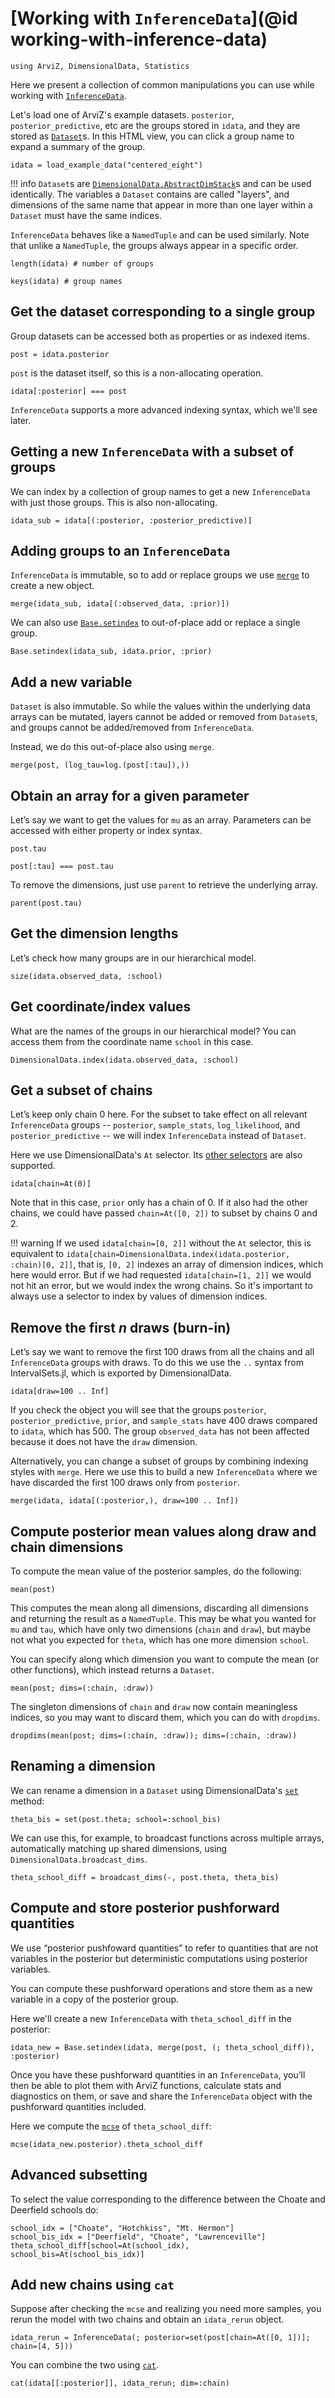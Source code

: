 # [Working with `InferenceData`](@id working-with-inference-data)

```@example wwid
using ArviZ, DimensionalData, Statistics
```

Here we present a collection of common manipulations you can use while working with [`InferenceData`](@ref).

Let's load one of ArviZ's example datasets.
`posterior`, `posterior_predictive`, etc are the groups stored in `idata`, and they are stored as [`Dataset`](@ref)s.
In this HTML view, you can click a group name to expand a summary of the group.

```@example wwid
idata = load_example_data("centered_eight")
```

!!! info
	  `Dataset`s are [`DimensionalData.AbstractDimStack`](https://rafaqz.github.io/DimensionalData.jl/stable/api/#DimensionalData.AbstractDimStack)s and can be used identically.
	  The variables a `Dataset` contains are called "layers", and dimensions of the same name that appear in more than one layer within a `Dataset` must have the same indices.

`InferenceData` behaves like a `NamedTuple` and can be used similarly.
Note that unlike a `NamedTuple`, the groups always appear in a specific order.

```@example wwid
length(idata) # number of groups
```

```@example wwid
keys(idata) # group names
```

## Get the dataset corresponding to a single group

Group datasets can be accessed both as properties or as indexed items.

```@example wwid
post = idata.posterior
```

`post` is the dataset itself, so this is a non-allocating operation.

```@example wwid
idata[:posterior] === post
```

`InferenceData` supports a more advanced indexing syntax, which we'll see later.

## Getting a new `InferenceData` with a subset of groups

We can index by a collection of group names to get a new `InferenceData` with just those groups.
This is also non-allocating.

```@example wwid
idata_sub = idata[(:posterior, :posterior_predictive)]
```

## Adding groups to an `InferenceData`

`InferenceData` is immutable, so to add or replace groups we use [`merge`](@ref) to create a new object.

```@example wwid
merge(idata_sub, idata[(:observed_data, :prior)])
```

We can also use [`Base.setindex`](@ref) to out-of-place add or replace a single group.

```@example wwid
Base.setindex(idata_sub, idata.prior, :prior)
```

## Add a new variable

`Dataset` is also immutable.
So while the values within the underlying data arrays can be mutated, layers cannot be added or removed from `Dataset`s, and groups cannot be added/removed from `InferenceData`.

Instead, we do this out-of-place also using `merge`.

```@example wwid
merge(post, (log_tau=log.(post[:tau]),))
```

## Obtain an array for a given parameter

Let’s say we want to get the values for `mu` as an array.
Parameters can be accessed with either property or index syntax.

```@example wwid
post.tau
```

```@example wwid
post[:tau] === post.tau
```

To remove the dimensions, just use `parent` to retrieve the underlying array.

```@example wwid
parent(post.tau)
```

## Get the dimension lengths

Let’s check how many groups are in our hierarchical model.

```@example wwid
size(idata.observed_data, :school)
```

## Get coordinate/index values

What are the names of the groups in our hierarchical model?
You can access them from the coordinate name `school` in this case.

```@example wwid
DimensionalData.index(idata.observed_data, :school)
```

## Get a subset of chains

Let’s keep only chain 0 here.
For the subset to take effect on all relevant `InferenceData` groups -- `posterior`, `sample_stats`, `log_likelihood`, and `posterior_predictive` -- we will index `InferenceData` instead of `Dataset`.

Here we use DimensionalData's `At` selector.
Its [other selectors](https://rafaqz.github.io/DimensionalData.jl/stable/api/#Selectors) are also supported.

```@example wwid
idata[chain=At(0)]
```

Note that in this case, `prior` only has a chain of 0.
If it also had the other chains, we could have passed `chain=At([0, 2])` to subset by chains 0 and 2.

!!! warning
	  If we used `idata[chain=[0, 2]]` without the `At` selector, this is equivalent to `idata[chain=DimensionalData.index(idata.posterior, :chain)[0, 2]]`, that is, `[0, 2]` indexes an array of dimension indices, which here would error.
	  But if we had requested `idata[chain=[1, 2]]` we would not hit an error, but we would index the wrong chains.
	  So it's important to always use a selector to index by values of dimension indices.

## Remove the first $n$ draws (burn-in)

Let’s say we want to remove the first 100 draws from all the chains and all `InferenceData` groups with draws.
To do this we use the `..` syntax from IntervalSets.jl, which is exported by DimensionalData.

```@example wwid
idata[draw=100 .. Inf]
```

If you check the object you will see that the groups `posterior`, `posterior_predictive`, `prior`, and `sample_stats` have 400 draws compared to `idata`, which has 500.
The group `observed_data` has not been affected because it does not have the `draw` dimension.

Alternatively, you can change a subset of groups by combining indexing styles with `merge`.
Here we use this to build a new `InferenceData` where we have discarded the first 100 draws only from `posterior`.

```@example wwid
merge(idata, idata[(:posterior,), draw=100 .. Inf])
```

## Compute posterior mean values along draw and chain dimensions

To compute the mean value of the posterior samples, do the following:

```@example wwid
mean(post)
```

This computes the mean along all dimensions, discarding all dimensions and returning the result as a `NamedTuple`.
This may be what you wanted for `mu` and `tau`, which have only two dimensions (`chain` and `draw`), but maybe not what you expected for `theta`, which has one more dimension `school`.

You can specify along which dimension you want to compute the mean (or other functions), which instead returns a `Dataset`.

```@example wwid
mean(post; dims=(:chain, :draw))
```

The singleton dimensions of `chain` and `draw` now contain meaningless indices, so you may want to discard them, which you can do with `dropdims`.

```@example wwid
dropdims(mean(post; dims=(:chain, :draw)); dims=(:chain, :draw))
```

## Renaming a dimension

We can rename a dimension in a `Dataset` using DimensionalData's [`set`](https://rafaqz.github.io/DimensionalData.jl/stable/api/#DimensionalData.Dimensions.LookupArrays.set) method:

```@example wwid
theta_bis = set(post.theta; school=:school_bis)
```

We can use this, for example, to broadcast functions across multiple arrays, automatically matching up shared dimensions, using `DimensionalData.broadcast_dims`.

```@example wwid
theta_school_diff = broadcast_dims(-, post.theta, theta_bis)
```

## Compute and store posterior pushforward quantities

We use “posterior pushfoward quantities” to refer to quantities that are not variables in the posterior but deterministic computations using posterior variables.

You can compute these pushforward operations and store them as a new variable in a copy of the posterior group.

Here we'll create a new `InferenceData` with `theta_school_diff` in the posterior:

```@example wwid
idata_new = Base.setindex(idata, merge(post, (; theta_school_diff)), :posterior)
```

Once you have these pushforward quantities in an `InferenceData`, you’ll then be able to plot them with ArviZ functions, calculate stats and diagnostics on them, or save and share the `InferenceData` object with the pushforward quantities included.

Here we compute the [`mcse`](@ref) of `theta_school_diff`:

```@example wwid
mcse(idata_new.posterior).theta_school_diff
```

## Advanced subsetting

To select the value corresponding to the difference between the Choate and Deerfield schools do:

```@example wwid
school_idx = ["Choate", "Hotchkiss", "Mt. Hermon"]
school_bis_idx = ["Deerfield", "Choate", "Lawrenceville"]
theta_school_diff[school=At(school_idx), school_bis=At(school_bis_idx)]
```

## Add new chains using `cat`

Suppose after checking the `mcse` and realizing you need more samples, you rerun the model with two chains and obtain an `idata_rerun` object.

```@example wwid
idata_rerun = InferenceData(; posterior=set(post[chain=At([0, 1])]; chain=[4, 5]))
```

You can combine the two using [`cat`](@ref).

```@example wwid
cat(idata[[:posterior]], idata_rerun; dim=:chain)
```
